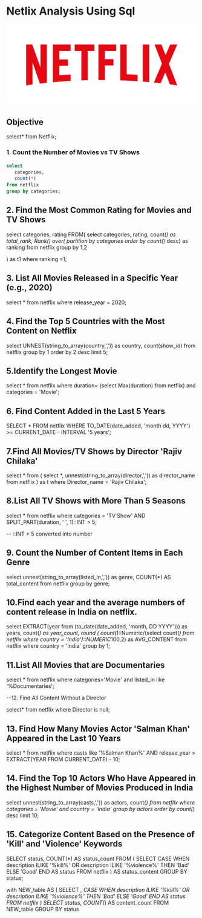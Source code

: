 # Netlix Analysis Using Sql

![Netflix logo](Netflix_Logo_RGB.png)

## Objective


select* from Netflix;


### 1. Count the Number of Movies vs TV Shows

```sql
select 
   categories,
   count(*)
from netflix
group by categories;
```

 ## 2. Find the Most Common Rating for Movies and TV Shows

select 
categories,
rating
FROM(
       select 
           categories,
           rating,
           count(*) as total_rank,
           Rank() over( partition by categories order by count(*) desc) as ranking
       from netflix
       group by 1,2
	   
) as t1
where ranking =1;

 ## 3. List All Movies Released in a Specific Year (e.g., 2020)

select * 
from netflix
where release_year = 2020;

 ## 4. Find the Top 5 Countries with the Most Content on Netflix

select 
UNNEST(string_to_array(country,',')) as country,
count(show_id)
from netflix
group by 1
order by 2 desc
limit 5;

 ##  5.Identify the Longest Movie

select *
from netflix
where  duration= (select Max(duration) from netflix) and categories = 'Movie';

 ##  6. Find Content Added in the Last 5 Years

SELECT *
FROM netflix
WHERE TO_DATE(date_added, 'month dd, YYYY') >= CURRENT_DATE - INTERVAL '5 years';

 ##  7.Find All Movies/TV Shows by Director 'Rajiv Chilaka'

select *
from (
     select 
         *,
         unnest(string_to_array(director,',')) as director_name
     from netflix
) as t
where Director_name = 'Rajiv Chilaka';

 ##  8.List All TV Shows with More Than 5 Seasons

select *
from netflix
where categories = 'TV Show' 
AND SPLIT_PART(duration, ' ', 1)::INT > 5;

-- ::INT > 5 converted into number

 ##  9. Count the Number of Content Items in Each Genre

select 
unnest(string_to_array(listed_in,',')) as genre,
COUNT(*) AS total_content
from netflix
group by genre;

 ##  10.Find each year and the average numbers of content release in India on netflix.


select 
EXTRACT(year from (to_date(date_added, 'month, DD YYYY'))) as years,
count(*) as year_count,
round
(
count(*)::Numeric/(select count(*) from netflix where country = 'India')::NUMERIC*100,2)
as AVG_CONTENT 
from netflix
where country = 'India' 
group by 1;


 ##  11.List All Movies that are Documentaries

select * 
from netflix
where   categories='Movie' and listed_in like '%Documentaries';

--12. Find All Content Without a Director

select*
from netflix 
where Director is null;

 ## 13. Find How Many Movies Actor 'Salman Khan' Appeared in the Last 10 Years

select *
from netflix
where casts like '%Salman Khan%'
AND release_year > EXTRACT(YEAR FROM CURRENT_DATE) - 10;



 ## 14. Find the Top 10 Actors Who Have Appeared in the Highest Number of Movies Produced in India


select 
unnest(string_to_array(casts,',')) as actors,
count(*)
from netflix
where categories = 'Movie' and country = 'India'
group by actors
order by count(*) desc
limit 10;

 ## 15. Categorize Content Based on the Presence of 'Kill' and 'Violence' Keywords

SELECT 
    status,
    COUNT(*) AS status_count
FROM (
    SELECT 
        CASE 
            WHEN description ILIKE '%kill%' OR description ILIKE '%violence%' THEN 'Bad'
            ELSE 'Good'
        END AS status
    FROM netflix
) AS status_content
GROUP BY status;


with NEW_table 
AS 
(
    SELECT *,
        CASE 
            WHEN description ILIKE '%kill%' OR description ILIKE '%violence%' THEN 'Bad'
            ELSE 'Good'
        END AS status
    FROM netflix
) 
SELECT 
    status,
    COUNT(*) AS content_count
FROM NEW_table
GROUP BY status
